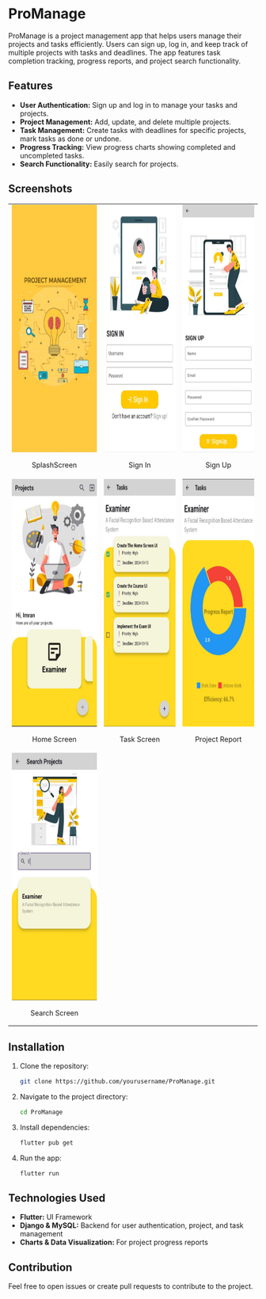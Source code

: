 # ProManage

ProManage is a project management app that helps users manage their projects and tasks efficiently. Users can sign up, log in, and keep track of multiple projects with tasks and deadlines. The app features task completion tracking, progress reports, and project search functionality.

## Features

- **User Authentication:** Sign up and log in to manage your tasks and projects.
- **Project Management:** Add, update, and delete multiple projects.
- **Task Management:** Create tasks with deadlines for specific projects, mark tasks as done or undone.
- **Progress Tracking:** View progress charts showing completed and uncompleted tasks.
- **Search Functionality:** Easily search for projects.

## Screenshots

[//]: # (| SplashScreen                                     | SignInScreen                                     | SignUpScreen                                     |)

[//]: # (|--------------------------------------------------|--------------------------------------------------|--------------------------------------------------|)

[//]: # (| ![SplashScreen]&#40;./screenshots/SplashScreen.jpeg&#41; | ![SignInScreen]&#40;./screenshots/SignInScreen.jpeg&#41; | ![SignUpScreen]&#40;./screenshots/SignUpScreen.jpeg&#41; |)

[//]: # ()
[//]: # (| HomeScreen                                   | TaskScreen                                   | ProjectReport                                      |)

[//]: # (|----------------------------------------------|----------------------------------------------|----------------------------------------------------|)

[//]: # (| ![HomeScreen]&#40;./screenshots/HomeScreen.jpeg&#41; | ![TaskScreen]&#40;./screenshots/TaskScreen.jpeg&#41; | ![ProjectReport]&#40;./screenshots/ProjectReport.jpeg&#41; |)

[//]: # ()
[//]: # (| SearchScreen                                     |)

[//]: # (|--------------------------------------------------|)

[//]: # (| ![SearchScreen]&#40;./screenshots/SearchScreen.jpeg&#41; |)

<table>
  <tr>
    <td style="text-align:center">
      <img src="screenshots/SplashScreen.jpeg" alt="SplashScreen" width="300" height="500"/>
      <p style="text-align:center">SplashScreen</p>
    </td>
    <td style="text-align:center">
      <img src="screenshots/SignInScreen.jpeg" alt="SignInScreen" width="300" height="500"/>
      <p style="text-align:center">Sign In</p>
    </td>
    <td style="text-align:center">
      <img src="screenshots/SignUpScreen.jpeg" alt="SignUpScreen" width="300" height="500"/>
      <p style="text-align:center">Sign Up</p>
    </td>
  </tr>
  <tr>
    <td style="text-align:center">
      <img src="screenshots/HomeScreen.jpeg" alt="HomeScreen" width="300" height="500"/>
      <p style="text-align:center">Home Screen</p>
    </td>
    <td style="text-align:center">
      <img src="screenshots/TaskScreen.jpeg" alt="TaskScreen" width="300" height="500"/>
      <p style="text-align:center">Task Screen</p>
    </td>
    <td style="text-align:center">
      <img src="screenshots/ProjectReport.jpeg" alt="ProjectReport" width="300" height="500"/>
      <p style="text-align:center">Project Report</p>
    </td>
  </tr>
  <tr>
    <td style="text-align:center">
      <img src="screenshots/SearchScreen.jpeg" alt="SearchScreen" width="300" height="500"/>
      <p style="text-align:center">Search Screen</p>
    </td>
  </tr>
</table>

## Installation

1. Clone the repository:
    ```bash
    git clone https://github.com/yourusername/ProManage.git
    ```
2. Navigate to the project directory:
    ```bash
    cd ProManage
    ```
3. Install dependencies:
    ```bash
    flutter pub get
    ```

4. Run the app:
    ```bash
    flutter run
    ```

## Technologies Used

- **Flutter:** UI Framework
- **Django & MySQL:** Backend for user authentication, project, and task management
- **Charts & Data Visualization:** For project progress reports

## Contribution

Feel free to open issues or create pull requests to contribute to the project.


